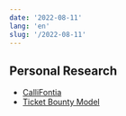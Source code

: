 ```yaml
---
date: '2022-08-11'
lang: 'en'
slug: '/2022-08-11'
---
```


## Personal Research

- [CalliFontia](./../.././docs/pages/CalliFontia.md)
- [Ticket Bounty Model](./../.././docs/pages/Ticket%20Bounty%20Model.md)

<head>
  <html lang="en-US"/>
</head>
